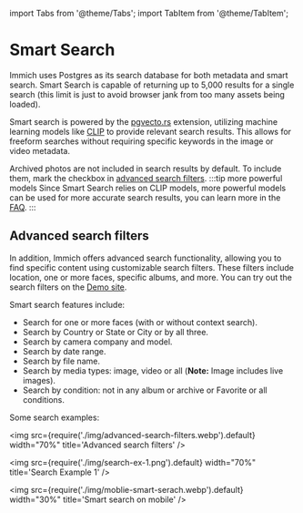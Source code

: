 import Tabs from '@theme/Tabs';
import TabItem from '@theme/TabItem';

# Smart Search

Immich uses Postgres as its search database for both metadata and smart search.
Smart Search is capable of returning up to 5,000 results for a single search (this limit is just to avoid browser jank from too many assets being loaded).

Smart search is powered by the [pgvecto.rs](https://github.com/tensorchord/pgvecto.rs) extension, utilizing machine learning models like [CLIP](https://openai.com/research/clip) to provide relevant search results. This allows for freeform searches without requiring specific keywords in the image or video metadata.

Archived photos are not included in search results by default. To include them, mark the checkbox in [advanced search filters](/docs/features/smart-search#advanced-search-filters).
:::tip more powerful models
Since Smart Search relies on CLIP models, more powerful models can be used for more accurate search results, you can learn more in the [FAQ](/docs/FAQ#can-i-use-a-custom-clip-model).
:::

## Advanced search filters

In addition, Immich offers advanced search functionality, allowing you to find specific content using customizable search filters. These filters include location, one or more faces, specific albums, and more. You can try out the search filters on the [Demo site](https://demo.immich.app).

Smart search features include:

- Search for one or more faces (with or without context search).
- Search by Country or State or City or by all three.
- Search by camera company and model.
- Search by date range.
- Search by file name.
- Search by media types: image, video or all (**Note:** Image includes live images).
- Search by condition: not in any album or archive or Favorite or all conditions.




<Tabs>
  <TabItem value="Computer" label="Computer" default>

Some search examples:

<img src={require('./img/advanced-search-filters.webp').default} width="70%" title='Advanced search filters' />

<img src={require('./img/search-ex-1.png').default} width="70%" title='Search Example 1' />


</TabItem>
  <TabItem value="Mobile" label="Mobile">


<img src={require('./img/moblie-smart-serach.webp').default} width="30%" title='Smart search on mobile' />


</TabItem>
</Tabs>
